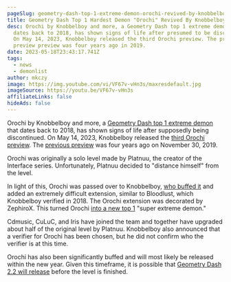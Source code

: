 ```yaml
---
pageSlug: geometry-dash-top-1-extreme-demon-orochi-revived-by-knobbelboy
title: Geometry Dash Top 1 Hardest Demon "Orochi" Revived By Knobbelboy
desc: Orochi by Knobbelboy and more, a Geometry Dash top 1 extreme demon that
  dates back to 2018, has shown signs of life after presumed to be discontinued.
  On May 14, 2023, Knobbelboy released the third Orochi preview. The previous
  preview preview was four years ago in 2019.
date: 2023-05-18T23:43:17.741Z
tags:
  - news
  - demonlist
author: mkczy
image: https://img.youtube.com/vi/VF67v-vHn3s/maxresdefault.jpg
imageSource: https://youtu.be/VF67v-vHn3s
affiliateLinks: false
hideAds: false
---
```

Orochi by Knobbelboy and more, a [Geometry Dash top 1 extreme demon](/posts/geometry-dash-demon-list-where-to-find-the-hardest-demons/) that dates back to 2018, has shown signs of life after supposedly being discontinued. On May 14, 2023, Knobbelboy released the [third Orochi preview](https://youtu.be/VF67v-vHn3s). The [previous preview](https://youtu.be/bRe4psqguAg) was four years ago on November 30, 2019.


Orochi was originally a solo level made by Platnuu, the creator of the Interface series. Unfortunately, Platnuu decided to "distance himself" from the level.

In light of this, Orochi was passed over to Knobbelboy, [who buffed it](/posts/robtop-gans-updates-to-top-1-geometry-dash-extreme-demon-acheron/) and added an extremely difficult extension, similar to Bloodlust, which Knobbelboy verified in 2018. The Orochi extension was decorated by ZephiroX. This turned Orochi [into a new top 1](/posts/geometry-dash-golden-gates-upcoming-top-1-extreme-demon-explained/) "super extreme demon."


Cdmusic, CuLuC, and Iris have joined the team and together have upgraded about half of the original level by Platnuu. Knobbelboy also announced that a verifier for Orochi has been chosen, but he did not confirm who the verifier is at this time.

Orochi has also been significantly buffed and will most likely be released within the new year. Given this timeframe, it is possible that [Geometry Dash 2.2 will release](/posts/robtop-confirms-third-and-final-geometry-dash-2-2-release-date/) before the level is finished.